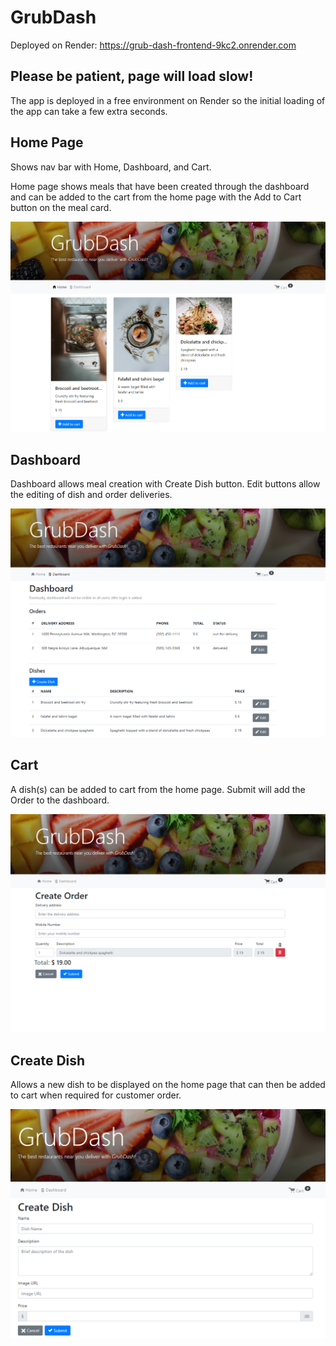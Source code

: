 # GrubDash
Deployed on Render: https://grub-dash-frontend-9kc2.onrender.com

## **Please be patient, page will load slow!**


The app is deployed in a free environment on Render so the initial loading of the app can take a few extra seconds.

## Home Page
Shows nav bar with Home, Dashboard, and Cart.

Home page shows meals that have been created through the dashboard and can be added to the cart from the home page with the Add to Cart button on the meal card. 

![homePage](/readme_images/GrubDashHome.PNG)

## Dashboard
Dashboard allows meal creation with Create Dish button. Edit buttons allow the editing of dish and order deliveries.    


![dashboard](/readme_images/GrubDashDashboard.PNG)

## Cart
A dish(s) can be added to cart from the home page. Submit will add the Order to the dashboard. 


![cart](/readme_images/GrubDashCart.PNG)

## Create Dish
Allows a new dish to be displayed on the home page that can then be added to cart when required for customer order.


![createDish](/readme_images/GrubDashCreateDish.PNG)


